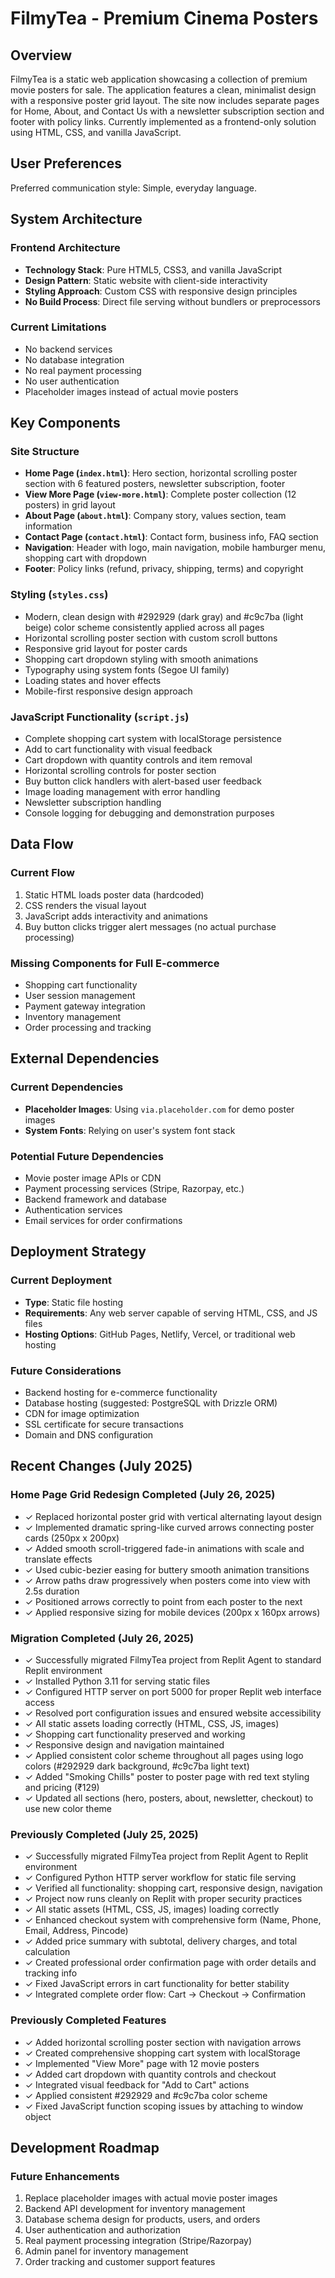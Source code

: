 # FilmyTea - Premium Cinema Posters

## Overview

FilmyTea is a static web application showcasing a collection of premium movie posters for sale. The application features a clean, minimalist design with a responsive poster grid layout. The site now includes separate pages for Home, About, and Contact Us with a newsletter subscription section and footer with policy links. Currently implemented as a frontend-only solution using HTML, CSS, and vanilla JavaScript.

## User Preferences

Preferred communication style: Simple, everyday language.

## System Architecture

### Frontend Architecture
- **Technology Stack**: Pure HTML5, CSS3, and vanilla JavaScript
- **Design Pattern**: Static website with client-side interactivity
- **Styling Approach**: Custom CSS with responsive design principles
- **No Build Process**: Direct file serving without bundlers or preprocessors

### Current Limitations
- No backend services
- No database integration
- No real payment processing
- No user authentication
- Placeholder images instead of actual movie posters

## Key Components

### Site Structure
- **Home Page (`index.html`)**: Hero section, horizontal scrolling poster section with 6 featured posters, newsletter subscription, footer
- **View More Page (`view-more.html`)**: Complete poster collection (12 posters) in grid layout
- **About Page (`about.html`)**: Company story, values section, team information
- **Contact Page (`contact.html`)**: Contact form, business info, FAQ section
- **Navigation**: Header with logo, main navigation, mobile hamburger menu, shopping cart with dropdown
- **Footer**: Policy links (refund, privacy, shipping, terms) and copyright

### Styling (`styles.css`)
- Modern, clean design with #292929 (dark gray) and #c9c7ba (light beige) color scheme consistently applied across all pages
- Horizontal scrolling poster section with custom scroll buttons
- Responsive grid layout for poster cards
- Shopping cart dropdown styling with smooth animations
- Typography using system fonts (Segoe UI family)
- Loading states and hover effects
- Mobile-first responsive design approach

### JavaScript Functionality (`script.js`)
- Complete shopping cart system with localStorage persistence
- Add to cart functionality with visual feedback
- Cart dropdown with quantity controls and item removal
- Horizontal scrolling controls for poster section
- Buy button click handlers with alert-based user feedback
- Image loading management with error handling
- Newsletter subscription handling
- Console logging for debugging and demonstration purposes

## Data Flow

### Current Flow
1. Static HTML loads poster data (hardcoded)
2. CSS renders the visual layout
3. JavaScript adds interactivity and animations
4. Buy button clicks trigger alert messages (no actual purchase processing)

### Missing Components for Full E-commerce
- Shopping cart functionality
- User session management
- Payment gateway integration
- Inventory management
- Order processing and tracking

## External Dependencies

### Current Dependencies
- **Placeholder Images**: Using `via.placeholder.com` for demo poster images
- **System Fonts**: Relying on user's system font stack

### Potential Future Dependencies
- Movie poster image APIs or CDN
- Payment processing services (Stripe, Razorpay, etc.)
- Backend framework and database
- Authentication services
- Email services for order confirmations

## Deployment Strategy

### Current Deployment
- **Type**: Static file hosting
- **Requirements**: Any web server capable of serving HTML, CSS, and JS files
- **Hosting Options**: GitHub Pages, Netlify, Vercel, or traditional web hosting

### Future Considerations
- Backend hosting for e-commerce functionality
- Database hosting (suggested: PostgreSQL with Drizzle ORM)
- CDN for image optimization
- SSL certificate for secure transactions
- Domain and DNS configuration

## Recent Changes (July 2025)

### Home Page Grid Redesign Completed (July 26, 2025)
- ✓ Replaced horizontal poster grid with vertical alternating layout design
- ✓ Implemented dramatic spring-like curved arrows connecting poster cards (250px x 200px)
- ✓ Added smooth scroll-triggered fade-in animations with scale and translate effects
- ✓ Used cubic-bezier easing for buttery smooth animation transitions
- ✓ Arrow paths draw progressively when posters come into view with 2.5s duration
- ✓ Positioned arrows correctly to point from each poster to the next
- ✓ Applied responsive sizing for mobile devices (200px x 160px arrows)

### Migration Completed (July 26, 2025)
- ✓ Successfully migrated FilmyTea project from Replit Agent to standard Replit environment
- ✓ Installed Python 3.11 for serving static files
- ✓ Configured HTTP server on port 5000 for proper Replit web interface access
- ✓ Resolved port configuration issues and ensured website accessibility
- ✓ All static assets loading correctly (HTML, CSS, JS, images)
- ✓ Shopping cart functionality preserved and working
- ✓ Responsive design and navigation maintained
- ✓ Applied consistent color scheme throughout all pages using logo colors (#292929 dark background, #c9c7ba light text)
- ✓ Added "Smoking Chills" poster to poster page with red text styling and pricing (₹129)
- ✓ Updated all sections (hero, posters, about, newsletter, checkout) to use new color theme

### Previously Completed (July 25, 2025)
- ✓ Successfully migrated FilmyTea project from Replit Agent to Replit environment
- ✓ Configured Python HTTP server workflow for static file serving
- ✓ Verified all functionality: shopping cart, responsive design, navigation
- ✓ Project now runs cleanly on Replit with proper security practices
- ✓ All static assets (HTML, CSS, JS, images) loading correctly
- ✓ Enhanced checkout system with comprehensive form (Name, Phone, Email, Address, Pincode)
- ✓ Added price summary with subtotal, delivery charges, and total calculation
- ✓ Created professional order confirmation page with order details and tracking info
- ✓ Fixed JavaScript errors in cart functionality for better stability
- ✓ Integrated complete order flow: Cart → Checkout → Confirmation

### Previously Completed Features
- ✓ Added horizontal scrolling poster section with navigation arrows
- ✓ Created comprehensive shopping cart system with localStorage
- ✓ Implemented "View More" page with 12 movie posters
- ✓ Added cart dropdown with quantity controls and checkout
- ✓ Integrated visual feedback for "Add to Cart" actions
- ✓ Applied consistent #292929 and #c9c7ba color scheme
- ✓ Fixed JavaScript function scoping issues by attaching to window object

## Development Roadmap

### Future Enhancements
1. Replace placeholder images with actual movie poster images
2. Backend API development for inventory management
3. Database schema design for products, users, and orders
4. User authentication and authorization
5. Real payment processing integration (Stripe/Razorpay)
6. Admin panel for inventory management
7. Order tracking and customer support features